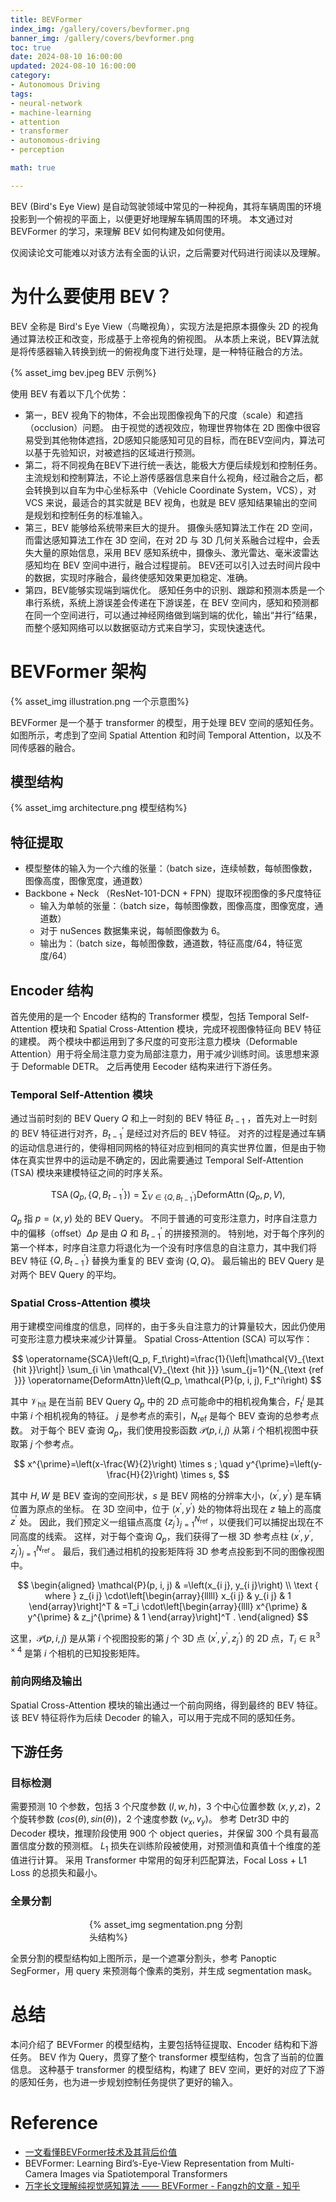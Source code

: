 ```yaml
---
title: BEVFormer
index_img: /gallery/covers/bevformer.png
banner_img: /gallery/covers/bevformer.png
toc: true
date: 2024-08-10 16:00:00
updated: 2024-08-10 16:00:00
category:
- Autonomous Driving
tags:
- neural-network
- machine-learning
- attention
- transformer
- autonomous-driving
- perception

math: true

---
```

<!-- omit in toc -->

BEV (Bird's Eye View) 是自动驾驶领域中常见的一种视角，其将车辆周围的环境投影到一个俯视的平面上，以便更好地理解车辆周围的环境。
本文通过对 BEVFormer 的学习，来理解 BEV 如何构建及如何使用。

仅阅读论文可能难以对该方法有全面的认识，之后需要对代码进行阅读以及理解。

<!-- more -->

<!-- {% note primary %}
Decoder 本质上做的事情：读入 encoder 的输出，输入 "BEGIN"，逐项输出一系列概率向量并指向一个字符。
{% endnote %} -->

# 为什么要使用 BEV？

BEV 全称是 Bird's Eye View（鸟瞰视角），实现方法是把原本摄像头 2D 的视角通过算法校正和改变，形成基于上帝视角的俯视图。
从本质上来说，BEV算法就是将传感器输入转换到统一的俯视角度下进行处理，是一种特征融合的方法。

<div style="width:100%;margin:auto">{% asset_img bev.jpeg BEV 示例%}</div>

使用 BEV 有着以下几个优势：
- 第一，BEV 视角下的物体，不会出现图像视角下的尺度（scale）和遮挡（occlusion）问题。
  由于视觉的透视效应，物理世界物体在 2D 图像中很容易受到其他物体遮挡，2D感知只能感知可见的目标，而在BEV空间内，算法可以基于先验知识，对被遮挡的区域进行预测。
- 第二，将不同视角在BEV下进行统一表达，能极大方便后续规划和控制任务。
  主流规划和控制算法，不论上游传感器信息来自什么视角，经过融合之后，都会转换到以自车为中心坐标系中（Vehicle Coordinate System，VCS），对 VCS 来说，最适合的其实就是 BEV 视角，也就是 BEV 感知结果输出的空间是规划和控制任务的标准输入。
- 第三，BEV 能够给系统带来巨大的提升。
  摄像头感知算法工作在 2D 空间，而雷达感知算法工作在 3D 空间，在对 2D 与 3D 几何关系融合过程中，会丢失大量的原始信息，采用 BEV 感知系统中，摄像头、激光雷达、毫米波雷达感知均在 BEV 空间中进行，融合过程提前。
  BEV还可以引入过去时间片段中的数据，实现时序融合，最终使感知效果更加稳定、准确。
- 第四，BEV能够实现端到端优化。
  感知任务中的识别、跟踪和预测本质是一个串行系统，系统上游误差会传递在下游误差，在 BEV 空间内，感知和预测都在同一个空间进行，可以通过神经网络做到端到端的优化，输出“并行”结果，而整个感知网络可以以数据驱动方式来自学习，实现快速迭代。

# BEVFormer 架构

<div style="width:100%;margin:auto">{% asset_img illustration.png 一个示意图%}</div>

BEVFormer 是一个基于 transformer 的模型，用于处理 BEV 空间的感知任务。
如图所示，考虑到了空间 Spatial Attention 和时间 Temporal Attention，以及不同传感器的融合。

## 模型结构

<div style="width:100%;margin:auto">{% asset_img architecture.png 模型结构%}</div>

## 特征提取

- 模型整体的输入为一个六维的张量：（batch size，连续帧数，每帧图像数，图像高度，图像宽度，通道数）
- Backbone + Neck （ResNet-101-DCN + FPN）提取环视图像的多尺度特征
  - 输入为单帧的张量：（batch size，每帧图像数，图像高度，图像宽度，通道数）
  - 对于 nuSences 数据集来说，每帧图像数为 6。
  - 输出为：（batch size，每帧图像数，通道数，特征高度/64，特征宽度/64）

## Encoder 结构

首先使用的是一个 Encoder 结构的 Transformer 模型，包括 Temporal Self-Attention 模块和 Spatial Cross-Attention 模块，完成环视图像特征向 BEV 特征的建模。
两个模块中都运用到了多尺度的可变形注意力模块（Deformable Attention）用于将全局注意力变为局部注意力，用于减少训练时间。该思想来源于 Deformable DETR。
之后再使用 Eecoder 结构来进行下游任务。

### Temporal Self-Attention 模块

通过当前时刻的 BEV Query $Q$ 和上一时刻的 BEV 特征 $B_{t-1}$ ，首先对上一时刻的 BEV 特征进行对齐，$B_{t-1}^{\prime}$ 是经过对齐后的 BEV 特征。
对齐的过程是通过车辆的运动信息进行的，使得相同网格的特征对应到相同的真实世界位置，但是由于物体在真实世界中的运动是不确定的，因此需要通过 Temporal Self-Attention (TSA) 模块来建模特征之间的时序关系。

$$
\operatorname{TSA}\left(Q_p,\left\{Q, B_{t-1}^{\prime}\right\}\right)=\sum_{V \in\left\{Q, B_{t-1}^{\prime}\right\}} \operatorname{DeformAttn}\left(Q_p, p, V\right),
$$

$Q_p$ 指 $p=(x, y)$ 处的 BEV Query。
不同于普通的可变形注意力，时序自注意力中的偏移（offset）$\Delta p$ 是由 $Q$ 和 $B_{t-1}^{\prime}$ 的拼接预测的。
特别地，对于每个序列的第一个样本，时序自注意力将退化为一个没有时序信息的自注意力，其中我们将 BEV 特征 $\left\{Q, B_{t-1}^{\prime}\right\}$ 替换为重复的 BEV 查询 $\{Q, Q\}$。
最后输出的 BEV Query 是对两个 BEV Query 的平均。

<!-- ```txt
各个参数的 shape 情况 
1. value: (2，40000，8，32） # 2: 代表前一时刻的 BEV 特征和后一时刻的 BEV 特征，两个特征在计算的过程中是互不干扰的，
                             # 40000: 代表 bev_query 200 * 200 空间大小的每个位置
                             # 8: 代表8个头，
                             # 32: 每个头表示为 32 维的特征
2. spatial_shapes: (200, 200) # 方便将归一化的 sampling_locations 反归一化
3. level_start_index: 0 # BEV 特征只有一层
4. sampling_locations: (2, 40000, 8, 1, 4, 2)
5. attention_weights: (2, 40000, 8, 1, 4)
6. output: (2, 40000, 8, 32)
``` -->

### Spatial Cross-Attention 模块

用于建模空间维度的信息，同样的，由于多头自注意力的计算量较大，因此仍使用可变形注意力模块来减少计算量。
Spatial Cross-Attention (SCA) 可以写作：

$$
\operatorname{SCA}\left(Q_p, F_t\right)=\frac{1}{\left|\mathcal{V}_{\text {hit }}\right|} \sum_{i \in \mathcal{V}_{\text {hit }}} \sum_{j=1}^{N_{\text {ref }}} \operatorname{DeformAttn}\left(Q_p, \mathcal{P}(p, i, j), F_t^i\right)
$$

其中 $\mathcal{V}_{\text {hit}}$ 是在当前 BEV Query $Q_p$ 中的 2D 点可能命中的相机视角集合，$F_t^i$ 是其中第 $i$ 个相机视角的特征。
$j$ 是参考点的索引，$N_{\text {ref}}$ 是每个 BEV 查询的总参考点数。
对于每个 BEV 查询 $Q_p$，我们使用投影函数 $\mathcal{P}(p, i, j)$ 从第 $i$ 个相机视图中获取第 $j$ 个参考点。

$$
x^{\prime}=\left(x-\frac{W}{2}\right) \times s ; \quad y^{\prime}=\left(y-\frac{H}{2}\right) \times s,
$$

其中 $H, W$ 是 BEV 查询的空间形状，$s$ 是 BEV 网格的分辨率大小，$\left(x^{\prime}, y^{\prime}\right)$ 是车辆位置为原点的坐标。
在 3D 空间中，位于 $\left(x^{\prime}, y^{\prime}\right)$ 处的物体将出现在 $z$ 轴上的高度 $z^{\prime}$ 处。
因此，我们预定义一组锚点高度 $\left\{z_j^{\prime}\right\}_{j=1}^{N_{\text {ref }}}$，以便我们可以捕捉出现在不同高度的线索。
这样，对于每个查询 $Q_p$，我们获得了一根 3D 参考点柱 $\left(x^{\prime}, y^{\prime}, z_j^{\prime}\right)_{j=1}^{N_{\text {ref }}}$。
最后，我们通过相机的投影矩阵将 3D 参考点投影到不同的图像视图中。

$$
\begin{aligned}
\mathcal{P}(p, i, j) & =\left(x_{i j}, y_{i j}\right) \\
\text { where } z_{i j} \cdot\left[\begin{array}{lllll}
x_{i j} & y_{i j} & 1
\end{array}\right]^T & =T_i \cdot\left[\begin{array}{llll}
x^{\prime} & y^{\prime} & z_j^{\prime} & 1
\end{array}\right]^T .
\end{aligned}
$$

这里，$\mathcal{P}(p, i, j)$ 是从第 $i$ 个视图投影的第 $j$ 个 3D 点 $\left(x^{\prime}, y^{\prime}, z_j^{\prime}\right)$ 的 2D 点，$T_i \in \mathbb{R}^{3 \times 4}$ 是第 $i$ 个相机的已知投影矩阵。

### 前向网络及输出

Spatial Cross-Attention 模块的输出通过一个前向网络，得到最终的 BEV 特征。
该 BEV 特征将作为后续 Decoder 的输入，可以用于完成不同的感知任务。

## 下游任务

### 目标检测

需要预测 10 个参数，包括 3 个尺度参数 $(l,w,h)$，3 个中心位置参数 $(x,y,z)$，2 个旋转参数 $(cos(θ),sin(θ))$，2 个速度参数 $(v_x ,v_y)$。
参考 Detr3D 中的 Decoder 模块，推理阶段使用 900 个 object queries，并保留 300 个具有最高置信度分数的预测框。
$L_1$ 损失在训练阶段被使用，对预测值和真值十个维度的差值进行计算。
采用 Transformer 中常用的匈牙利匹配算法，Focal Loss + L1 Loss 的总损失和最小。

### 全景分割

<div style="width:50%;margin:auto">{% asset_img segmentation.png 分割头结构%}</div>

全景分割的模型结构如上图所示，是一个遮罩分割头，参考 Panoptic SegFormer，用 query 来预测每个像素的类别，并生成 segmentation mask。

# 总结

本问介绍了 BEVFormer 的模型结构，主要包括特征提取、Encoder 结构和下游任务。
BEV 作为 Query，贯穿了整个 transformer 模型结构，包含了当前的位置信息。
这种基于 transformer 的模型结构，构建了 BEV 空间，更好的对应了下游的感知任务，也为进一步规划控制任务提供了更好的输入。

# Reference
- [一文看懂BEVFormer技术及其背后价值](https://36kr.com/p/2259709856149378)
- BEVFormer: Learning Bird’s-Eye-View Representation from Multi-Camera Images via Spatiotemporal Transformers
- [万字长文理解纯视觉感知算法 —— BEVFormer - Fangzh的文章 - 知乎](https://zhuanlan.zhihu.com/p/543335939)

